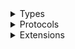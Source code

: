 <details>
<summary>Types</summary>

  - [AnyView](https://compnerd.github.io/swift-win32/SwiftWin32UI/AnyView)
  - [EmptyView](https://compnerd.github.io/swift-win32/SwiftWin32UI/EmptyView)
  - [EquatableView](https://compnerd.github.io/swift-win32/SwiftWin32UI/EquatableView)
  - [Group](https://compnerd.github.io/swift-win32/SwiftWin32UI/Group)
  - [Label](https://compnerd.github.io/swift-win32/SwiftWin32UI/Label)
  - [SceneBuilder](https://compnerd.github.io/swift-win32/SwiftWin32UI/SceneBuilder)
  - [UIApplicationDelegateAdaptor](https://compnerd.github.io/swift-win32/SwiftWin32UI/UIApplicationDelegateAdaptor)
  - [ViewBuilder](https://compnerd.github.io/swift-win32/SwiftWin32UI/ViewBuilder)
  - [WindowGroup](https://compnerd.github.io/swift-win32/SwiftWin32UI/WindowGroup)

</details>

<details>
<summary>Protocols</summary>

  - [App](https://compnerd.github.io/swift-win32/SwiftWin32UI/App)
  - [Scene](https://compnerd.github.io/swift-win32/SwiftWin32UI/Scene)
  - [View](https://compnerd.github.io/swift-win32/SwiftWin32UI/View)

</details>

<details>
<summary>Extensions</summary>

  - [Never](https://compnerd.github.io/swift-win32/SwiftWin32UI/Never)
  - [SwiftWin32.Label](https://compnerd.github.io/swift-win32/SwiftWin32UI/SwiftWin32.Label)

</details>
